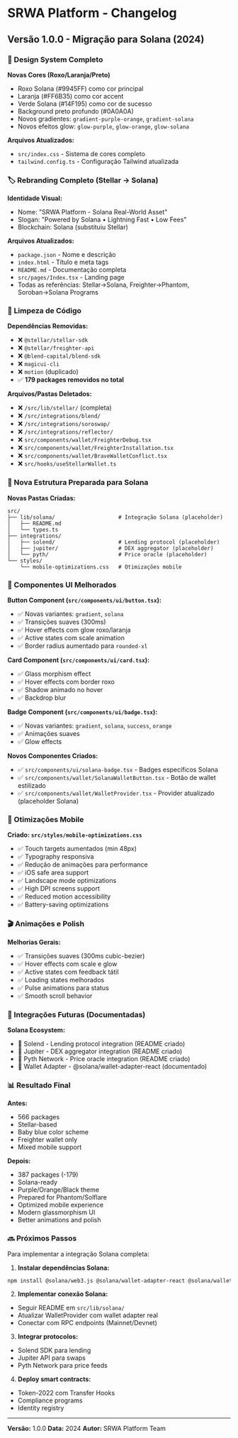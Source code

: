 # SRWA Platform - Changelog

## Versão 1.0.0 - Migração para Solana (2024)

### 🎨 Design System Completo

**Novas Cores (Roxo/Laranja/Preto)**
- Roxo Solana (#9945FF) como cor principal
- Laranja (#FF6B35) como cor accent
- Verde Solana (#14F195) como cor de sucesso
- Background preto profundo (#0A0A0A)
- Novos gradientes: `gradient-purple-orange`, `gradient-solana`
- Novos efeitos glow: `glow-purple`, `glow-orange`, `glow-solana`

**Arquivos Atualizados:**
- `src/index.css` - Sistema de cores completo
- `tailwind.config.ts` - Configuração Tailwind atualizada

### 🏷️ Rebranding Completo (Stellar → Solana)

**Identidade Visual:**
- Nome: "SRWA Platform - Solana Real-World Asset"
- Slogan: "Powered by Solana • Lightning Fast • Low Fees"
- Blockchain: Solana (substituiu Stellar)

**Arquivos Atualizados:**
- `package.json` - Nome e descrição
- `index.html` - Título e meta tags
- `README.md` - Documentação completa
- `src/pages/Index.tsx` - Landing page
- Todas as referências: Stellar→Solana, Freighter→Phantom, Soroban→Solana Programs

### 🧹 Limpeza de Código

**Dependências Removidas:**
- ❌ `@stellar/stellar-sdk`
- ❌ `@stellar/freighter-api`
- ❌ `@blend-capital/blend-sdk`
- ❌ `magicui-cli`
- ❌ `motion` (duplicado)
- ✅ **179 packages removidos no total**

**Arquivos/Pastas Deletados:**
- ❌ `/src/lib/stellar/` (completa)
- ❌ `/src/integrations/blend/`
- ❌ `/src/integrations/soroswap/`
- ❌ `/src/integrations/reflector/`
- ❌ `src/components/wallet/FreighterDebug.tsx`
- ❌ `src/components/wallet/FreighterInstallation.tsx`
- ❌ `src/components/wallet/BraveWalletConflict.tsx`
- ❌ `src/hooks/useStellarWallet.ts`

### 📁 Nova Estrutura Preparada para Solana

**Novas Pastas Criadas:**
```
src/
├── lib/solana/                    # Integração Solana (placeholder)
│   ├── README.md
│   └── types.ts
├── integrations/
│   ├── solend/                    # Lending protocol (placeholder)
│   ├── jupiter/                   # DEX aggregator (placeholder)
│   └── pyth/                      # Price oracle (placeholder)
└── styles/
    └── mobile-optimizations.css   # Otimizações mobile
```

### 🎨 Componentes UI Melhorados

**Button Component (`src/components/ui/button.tsx`):**
- ✅ Novas variantes: `gradient`, `solana`
- ✅ Transições suaves (300ms)
- ✅ Hover effects com glow roxo/laranja
- ✅ Active states com scale animation
- ✅ Border radius aumentado para `rounded-xl`

**Card Component (`src/components/ui/card.tsx`):**
- ✅ Glass morphism effect
- ✅ Hover effects com border roxo
- ✅ Shadow animado no hover
- ✅ Backdrop blur

**Badge Component (`src/components/ui/badge.tsx`):**
- ✅ Novas variantes: `gradient`, `solana`, `success`, `orange`
- ✅ Animações suaves
- ✅ Glow effects

**Novos Componentes Criados:**
- ✅ `src/components/ui/solana-badge.tsx` - Badges específicos Solana
- ✅ `src/components/wallet/SolanaWalletButton.tsx` - Botão de wallet estilizado
- ✅ `src/components/wallet/WalletProvider.tsx` - Provider atualizado (placeholder Solana)

### 📱 Otimizações Mobile

**Criado: `src/styles/mobile-optimizations.css`**
- ✅ Touch targets aumentados (min 48px)
- ✅ Typography responsiva
- ✅ Redução de animações para performance
- ✅ iOS safe area support
- ✅ Landscape mode optimizations
- ✅ High DPI screens support
- ✅ Reduced motion accessibility
- ✅ Battery-saving optimizations

### 🎬 Animações e Polish

**Melhorias Gerais:**
- ✅ Transições suaves (300ms cubic-bezier)
- ✅ Hover effects com scale e glow
- ✅ Active states com feedback tátil
- ✅ Loading states melhorados
- ✅ Pulse animations para status
- ✅ Smooth scroll behavior

### 🚀 Integrações Futuras (Documentadas)

**Solana Ecosystem:**
- 📝 Solend - Lending protocol integration (README criado)
- 📝 Jupiter - DEX aggregator integration (README criado)
- 📝 Pyth Network - Price oracle integration (README criado)
- 📝 Wallet Adapter - @solana/wallet-adapter-react (documentado)

### 📊 Resultado Final

**Antes:**
- 566 packages
- Stellar-based
- Baby blue color scheme
- Freighter wallet only
- Mixed mobile support

**Depois:**
- 387 packages (-179)
- Solana-ready
- Purple/Orange/Black theme
- Prepared for Phantom/Solflare
- Optimized mobile experience
- Modern glassmorphism UI
- Better animations and polish

### 🔜 Próximos Passos

Para implementar a integração Solana completa:

1. **Instalar dependências Solana:**
```bash
npm install @solana/web3.js @solana/wallet-adapter-react @solana/wallet-adapter-react-ui @solana/wallet-adapter-wallets @solana/spl-token
```

2. **Implementar conexão Solana:**
- Seguir README em `src/lib/solana/`
- Atualizar WalletProvider com wallet adapter real
- Conectar com RPC endpoints (Mainnet/Devnet)

3. **Integrar protocolos:**
- Solend SDK para lending
- Jupiter API para swaps
- Pyth Network para price feeds

4. **Deploy smart contracts:**
- Token-2022 com Transfer Hooks
- Compliance programs
- Identity registry

---

**Versão:** 1.0.0
**Data:** 2024
**Autor:** SRWA Platform Team
